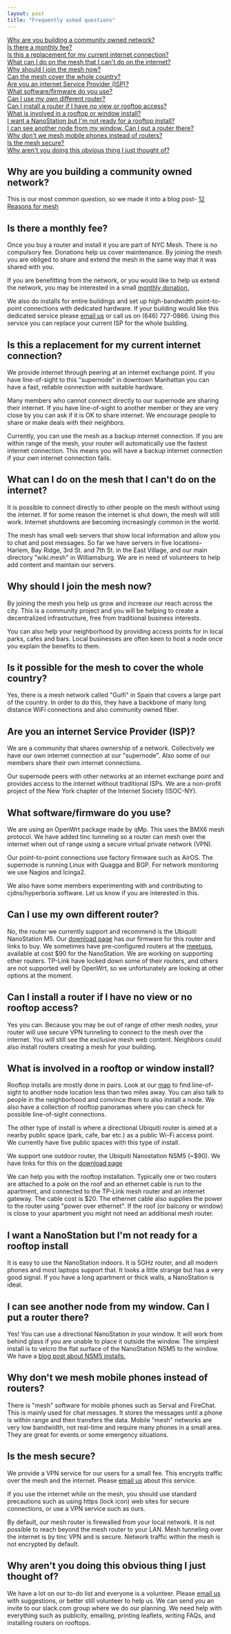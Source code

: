 ```yaml
---
layout: post
title: "Frequently asked questions"
---
```

[Why are you building a community owned network?](#why)  
[Is there a monthly fee?](#fee)   
[Is this a replacement for my current internet connection?](#replace-isp)   
[What can I do on the mesh that I can't do on the internet?](#mesh-services)   
[Why should I join the mesh now?](#why-join)   
[Can the mesh cover the whole country?](#coverage)   
[Are you an internet Service Provider (ISP)?](#isp)   
[What software/firmware do you use?](#firmware)   
[Can I use my own different router?](#other-router)   
[Can I install a router if I have no view or rooftop access?](#no-view)   
[What is involved in a rooftop or window install?](#install)   
[I want a NanoStation but I'm not ready for a rooftop install?](#nsm5-indoor)   
[I can see another node from my window. Can I put a router there?](#window)   
[Why don't we mesh mobile phones instead of routers?](#mobile)   
[Is the mesh secure?](#secure)   
[Why aren't you doing this obvious thing I just thought of?](#obvious)   

## <a name="why"></a>Why are you building a community owned network?

This is our most common question, so we made it into a blog post- [12 Reasons for mesh](/blog/twelve-reasons-for-mesh/)
 
## <a name="fee"></a>Is there a monthly fee? 

Once you buy a router and install it you are part of NYC Mesh. There is no compulsory fee. Donations help us cover maintenance. By joining the mesh you are obliged to share and extend the mesh in the same way that it was shared with you.

If you are benefitting from the network, or you would like to help us extend the network, you may be interested in a small [monthly donation.](/donate)

We also do installs for entire buildings and set up high-bandwidth point-to-point connections with dedicated hardware. If your building would like this dedicated service please [email us](mailto:install@nycmesh.net) or call us on (646) 727-0866. Using this service you can replace your current ISP for the whole building.

## <a name="replace-isp"></a>Is this a replacement for my current internet connection?

We provide internet through peering at an internet exchange point. If you have line-of-sight to this "supernode" in downtown Manhattan you can have a fast, reliable connection with suitable hardware.

Many members who cannot connect directly to our supernode are sharing their internet. If you have line-of-sight to another member or they are very close by you can ask if it is OK to share internet. We encourage people to share or make deals with their neighbors. 

Currently, you can use the mesh as a backup internet connection. If you are within range of the mesh, your router will automatically use the fastest internet connection. This means you will have a backup internet connection if your own internet connection fails.
   
## <a name="mesh-services"></a>What can I do on the mesh that I can't do on the internet?

It is possible to connect directly to other people on the mesh without using the internet. If for some reason the internet is shut down, the mesh will still work. Internet shutdowns are becoming increasingly common in the world. 

The mesh has small web servers that show local information and allow you to chat and post messages. So far we have servers in five locations- Harlem, Bay Ridge, 3rd St. and 7th St. in the East Village, and our main directory "wiki.mesh" in Williamsburg. We are in need of volunteers to help add content and maintain our servers.

## <a name="why-join"></a>Why should I join the mesh now?

By joining the mesh you help us grow and increase our reach across the city. This is a community project and you will be helping to create a decentralized infrastructure, free from traditional business interests.

You can also help your neighborhood by providing access points for in local parks, cafes and bars. Local businesses are often keen to host a node once you explain the benefits to them.

## <a name="coverage"></a>Is it possible for the mesh to cover the whole country?

Yes, there is a mesh network called "Guifi" in Spain that covers a large part of the country. In order to do this, they have a backbone of many long distance WiFi connections and also community owned fiber.

## <a name="isp"></a>Are you an internet Service Provider (ISP)?

We are a community that shares ownership of a network. Collectively we have our own internet connection at our "supernode". Also some of our members share their own internet connections. 

Our supernode peers with other networks at an internet exchange point and provides access to the internet without traditional ISPs. We are a non-profit project of the New York chapter of the Internet Society (ISOC-NY).

## <a name="firmware"></a>What software/firmware do you use?

We are using an OpenWrt package made by qMp. This uses the BMX6 mesh protocol. We have added tinc tunneling so a router can mesh over the internet when out of range using a secure virtual private network (VPN). 

Our point-to-point connections use factory firmware such as AirOS. The supernode is running Linux with Quagga and BGP. For network monitoring we use Nagios and Icinga2.

We also have some members experimenting with and contributing to cjdns/hyperboria software. Let us know if you are interested in this.

## <a name="other-router"></a>Can I use my own different router?

No, the router we currently support and recommend is the Ubiquiti NanoStation M5. Our [download page](../download) has our firmware for this router and links to buy. We sometimes have pre-configured routers at the [meetups](http://www.meetup.com/nycmesh), available at cost $90 for the NanoStation. We are working on supporting other routers. TP-Link have locked down some of their routers, and others are not supported well by OpenWrt, so we unfortunately are looking at other options at the moment.

## <a name="no-view"></a>Can I install a router if I have no view or no rooftop access?

Yes you can. Because you may be out of range of other mesh nodes, your router will use secure VPN tunneling to connect to the mesh over the internet. You will still see the exclusive mesh web content. Neighbors could also install routers creating a mesh for your building. 

## <a name="install"></a>What is involved in a rooftop or window install?

Rooftop installs are mostly done in pairs. Look at our [map](../map) to find line-of-sight to another node location less than two miles away. You can also talk to people in the neighborhood and convince them to also install a node. We also have a collection of rooftop panoramas where you can check for possible line-of-sight connections. 

The other type of install is where a directional Ubiquiti router is aimed at a nearby public space (park, cafe, bar etc.) as a public Wi-Fi access point. We currently have five public spaces with this type of install. 

We support one outdoor router, the Ubiquiti Nanostation NSM5 (~$90). We have links for this on the [download page](../download)

We can help you with the rooftop installation. Typically one or two routers are attached to a pole on the roof and an ethernet cable is run to the apartment, and connected to the TP-Link mesh router and an internet gateway. The cable cost is $20. The ethernet cable also supplies the power to the router using "power over ethernet". If the roof (or balcony or window) is close to your apartment you might not need an additional mesh router.

## <a name="nsm5-indoor"></a>I want a NanoStation but I'm not ready for a rooftop install

It is easy to use the NanoStation indoors. It is 5GHz router, and all modern phones and most laptops support that. It looks a little strange but has a very good signal. If you have a long apartment or thick walls, a NanoStation is ideal.

## <a name="window"></a>I can see another node from my window. Can I put a router there?

Yes! You can use a directional NanoStation in your window. It will work from behind glass if you are unable to place it outside the window. The simplest install is to velcro the flat surface of the NanoStation NSM5 to the window. We have a [blog post about NSM5 installs.](../blog/nsm5-install/)

## <a name="mobile"></a>Why don't we mesh mobile phones instead of routers?

There is "mesh" software for mobile phones such as Serval and FireChat. This is mainly used for chat messages. It stores the messages until a phone is within range and then transfers the data. Mobile "mesh" networks are very low bandwidth, not real-time and require many phones in a small area. They are great for events or some emergency situations.

## <a name="secure"></a>Is the mesh secure?

We provide a VPN service for our users for a small fee. This encrypts traffic over the mesh and the internet. Please [email us](mailto:vpn@nycmesh.net) about this service.

If you use the internet while on the mesh, you should use standard precautions such as using https (lock icon) web sites for secure connections, or use a VPN service such as ours.

By default, our mesh router is firewalled from your local network. It is not possible to reach beyond the mesh router to your LAN. Mesh tunneling over the internet is by tinc VPN and is secure. Network traffic within the mesh is not encrypted by default.

## <a name="obvious"></a>Why aren't you doing this obvious thing I just thought of?

We have a lot on our to-do list and everyone is a volunteer. Please [email us](mailto:contact@nycmesh.net) with suggestions, or better still volunteer to help us. We can send you an invite to our slack.com group where we do our planning. We need help with everything such as publicity, emailing, printing leaflets, writing FAQs, and installing routers on rooftops.










 

